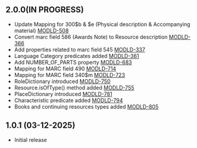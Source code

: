 ## 2.0.0(IN PROGRESS)
- Update Mapping for 300$b & $e (Physical description & Accompanying material) [MODLD-508](https://folio-org.atlassian.net/browse/MODLD-508)
- Convert marc field 586 (Awards Note) to Resource description [MODLD-366](https://folio-org.atlassian.net/browse/MODLD-366)
- Add properties related to marc field 545 [MODLD-337](https://folio-org.atlassian.net/browse/MODLD-337)
- Language Category predicates added [MODLD-361](https://folio-org.atlassian.net/browse/MODLD-361)
- Add NUMBER_OF_PARTS property [MODLD-683](https://folio-org.atlassian.net/browse/MODLD-683)
- Mapping for MARC field 490 [MODLD-714](https://folio-org.atlassian.net/browse/MODLD-714)
- Mapping for MARC field 340$m [MODLD-723](https://folio-org.atlassian.net/browse/MODLD-723)
- RoleDictionary introduced [MODLD-750](https://folio-org.atlassian.net/browse/MODLD-750)
- Resource.isOfType() method added [MODLD-755](https://folio-org.atlassian.net/browse/MODLD-755)
- PlaceDictionary introduced [MODLD-781](https://folio-org.atlassian.net/browse/MODLD-781)
- Characteristic predicate added [MODLD-794](https://folio-org.atlassian.net/browse/MODLD-794)
- Books and continuing resources types added [MODLD-805](https://folio-org.atlassian.net/browse/MODLD-805)

## 1.0.1 (03-12-2025)
- Initial release
